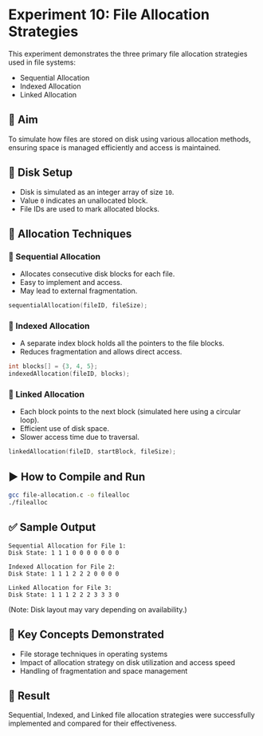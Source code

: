 # Experiment 10: File Allocation Strategies

This experiment demonstrates the three primary file allocation strategies used in file systems:
- Sequential Allocation
- Indexed Allocation
- Linked Allocation

## 🧪 Aim

To simulate how files are stored on disk using various allocation methods, ensuring space is managed efficiently and access is maintained.

## 💾 Disk Setup

- Disk is simulated as an integer array of size `10`.
- Value `0` indicates an unallocated block.
- File IDs are used to mark allocated blocks.

## 📘 Allocation Techniques

### 🔹 Sequential Allocation

- Allocates consecutive disk blocks for each file.
- Easy to implement and access.
- May lead to external fragmentation.

```c
sequentialAllocation(fileID, fileSize);
```

### 🔹 Indexed Allocation

- A separate index block holds all the pointers to the file blocks.
- Reduces fragmentation and allows direct access.

```c
int blocks[] = {3, 4, 5};
indexedAllocation(fileID, blocks);
```

### 🔹 Linked Allocation

- Each block points to the next block (simulated here using a circular loop).
- Efficient use of disk space.
- Slower access time due to traversal.

```c
linkedAllocation(fileID, startBlock, fileSize);
```

## ▶️ How to Compile and Run

```bash
gcc file-allocation.c -o filealloc
./filealloc
```

## ✅ Sample Output

```
Sequential Allocation for File 1:
Disk State: 1 1 1 0 0 0 0 0 0 0 

Indexed Allocation for File 2:
Disk State: 1 1 1 2 2 2 0 0 0 0 

Linked Allocation for File 3:
Disk State: 1 1 1 2 2 2 3 3 3 0 
```

(Note: Disk layout may vary depending on availability.)

## 🧠 Key Concepts Demonstrated

- File storage techniques in operating systems
- Impact of allocation strategy on disk utilization and access speed
- Handling of fragmentation and space management

## 🎯 Result

Sequential, Indexed, and Linked file allocation strategies were successfully implemented and compared for their effectiveness.
